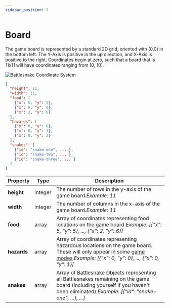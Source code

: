 ```yaml
---
sidebar_position: 5
---
```


# Board

The game board is represented by a standard 2D grid, oriented with (0,0) in the bottom left. The Y-Axis is positive in the up direction, and X-Axis is positive to the right. Coordinates begin at zero, such that a board that is 11x11 will have coordinates ranging from \[0, 10].

![Battlesnake Coordinate System](/img/coordinate_system.png)

```json
{
  "height": 11,
  "width": 11,
  "food": [
    {"x": 5, "y": 5}, 
    {"x": 9, "y": 0}, 
    {"x": 2, "y": 6}
  ],
  "hazards": [
    {"x": 0, "y": 0}, 
    {"x": 0, "y": 1}, 
    {"x": 0, "y": 2}
  ],
  "snakes": [
    {"id": "snake-one", ... },
    {"id": "snake-two", ... },
    {"id": "snake-three", ... }
  ]
}
```

| **Property** | **Type** | **Description**                                                                                                                                                                                                      |
| ------------ | -------- | -------------------------------------------------------------------------------------------------------------------------------------------------------------------------------------------------------------------- |
| **height**   | integer  | The number of rows in the y-axis of the game board.<em>Example: 11</em>                                                                                                                                              |
| **width**    | integer  | The number of columns in the x-axis of the game board.<em>Example: 11</em>                                                                                                                                           |
| **food**     | array    | Array of coordinates representing food locations on the game board.<em>Example: [{"x": 5, "y": 5}, ..., {"x": 2, "y": 6}]</em>                                                                                       |
| **hazards**  | array    | Array of coordinates representing hazardous locations on the game board. These will only appear in some [game modes](guides/playing/modes.md).<em>Example: [{"x": 0, "y": 0}, ..., {"x": 0, "y": 1}]</em> |
| **snakes**   | array    | Array of [Battlesnake Objects](battlesnake.md) representing all Battlesnakes remaining on the game board (including yourself if you haven't been eliminated).<em>Example: [{"id": "snake-one", ...}, ...]</em>       |
